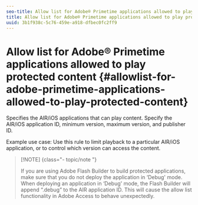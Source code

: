 ```yaml
---
seo-title: Allow list for Adobe® Primetime applications allowed to play protected content
title: Allow list for Adobe® Primetime applications allowed to play protected content
uuid: 3b1f938c-5c76-459e-a918-dfbec0fc2ff9
---
```


# Allow list for Adobe® Primetime applications allowed to play protected content {#allowlist-for-adobe-primetime-applications-allowed-to-play-protected-content}

Specifies the AIR/iOS applications that can play content. Specify the AIR/iOS application ID, minimum version, maximum version, and publisher ID.

Example use case: Use this rule to limit playback to a particular AIR/iOS application, or to control which version can access the content. 

>[!NOTE] {class="- topic/note "}
>
>If you are using Adobe Flash Builder to build protected applications, make sure that you do not deploy the application in ‘Debug' mode. When deploying an application in ‘Debug' mode, the Flash Builder will append “.debug” to the AIR application ID. This will cause the allow list functionality in Adobe Access to behave unexpectedly.

